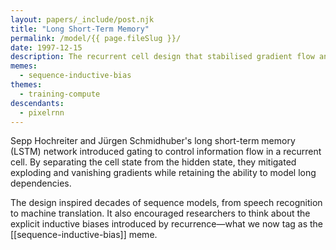 ```yaml
---
layout: papers/_include/post.njk
title: "Long Short-Term Memory"
permalink: /model/{{ page.fileSlug }}/
date: 1997-12-15
description: The recurrent cell design that stabilised gradient flow and made sequence modelling practical.
memes:
  - sequence-inductive-bias
themes:
  - training-compute
descendants:
  - pixelrnn
---
```


Sepp Hochreiter and Jürgen Schmidhuber's long short-term memory (LSTM) network introduced gating to control information flow in a recurrent cell. By separating the cell state from the hidden state, they mitigated exploding and vanishing gradients while retaining the ability to model long dependencies.

The design inspired decades of sequence models, from speech recognition to machine translation. It also encouraged researchers to think about the explicit inductive biases introduced by recurrence—what we now tag as the [[sequence-inductive-bias]] meme.

